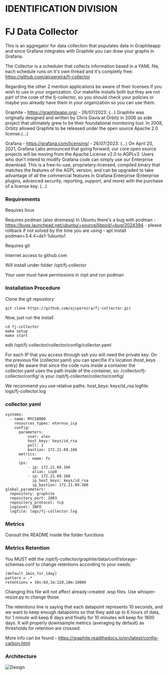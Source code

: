 

#                       IDENTIFICATION DIVISION



# FJ Data Collector

This is an aggregator for data collection that populates data in Graphiteapp and since Grafana integrates with Graphite you can draw your graphs in Grafana.

The Collector is a scheduler that collects information based in a YAML file, each schedule runs on it's own thread and it's completly free:
https://github.com/ajcpereira/fj-collector

Regarding the other 2 mention applications be aware of their licenses if you wish to use in your organization.
Our makefile installs both but they are not part of the code of the fj-collector, so you should check your policies or maybe you already have them in your organization so you can use them:

Graphite - https://graphiteapp.org/ - 26/07/2023: (...) Graphite was originally designed and written by Chris Davis at Orbitz in 2006 as side project that ultimately grew to be their foundational monitoring tool. In 2008, Orbitz allowed Graphite to be released under the open source Apache 2.0 license.(...)

Grafana - https://grafana.com/licensing/ - 26/07/2023: (...) On April 20, 2021, Grafana Labs announced that going forward, our core open source projects will be moving from the Apache License v2.0 to AGPLv3.
Users who don’t intend to modify Grafana code can simply use our Enterprise download. This is a free-to-use, proprietary-licensed, compiled binary that matches the features of the AGPL version, and can be upgraded to take advantage of all the commercial features in Grafana Enterprise (Enterprise plugins, advanced security, reporting, support, and more) with the purchase of a license key. (...)

### Requirements

Requires linux

Requires podman (also dnsmasq)
   In Ubuntu there's a bug with podman - https://bugs.launchpad.net/ubuntu/+source/libpod/+bug/2024394 - please rollback if not solved by the time you are using - apt install podman=3.4.4+ds1-1ubuntu1

Requires git

Internet access to github.com

Will install under folder /opt/fj-collector

Your user must have permissions in /opt and run podman

### Installation Procedure

Clone the git repository:

````
git clone https://github.com/ajcpereira/fj-collector.git
````

Now, just run the install

````
cd fj-collector
make setup
make start
````

edit /opt/fj-collector/collector/config/collector.yaml

For each IP that you access through ssh you will need the private key.
On the previous file (collector.yaml) you can specifie it's location (host_keys entry)
Be aware that since the code runs inside a container the collector.yaml uses the path inside of the container, so:
  /collector/fj-collector/config/
  is your
  /opt/fj-collector/collector/config/

  We recommend you use relative paths:
    host_keys: keys/id_rsa
    logfile: logs/fj-collector.log
 
### collector.yaml
````
systems:
  - name: MYCS8000
    resources_types: eternus_icp
    config:
      parameters:
          user: alex
          host_keys: keys/id_rsa
          poll: 1
          bastion: 172.21.69.166
      metrics:
          - name: fs
      ips:
          - ip: 172.21.69.166
            alias: icp0
          - ip: 172.21.69.166
            ip_host_keys: keys/id_rsa
            ip_bastion: 172.21.69.166
global_parameters:
  repository: graphite
  repository_port: 2003
  repository_protocol: tcp
  loglevel: INFO
  logfile: logs/fj-collector.log
````  

### Metrics

Consult the README inside the folder functions

### Metrics Retention

You MUST edit the /opt/fj-collector/graphite/data/conf/storage-schemas.conf to change retentions according to your needs:

````
[default_1min_for_1day]
pattern = .*
retentions = 10s:6d,1m:12d,10m:1800d
````

Changing this file will not affect already-created .wsp files. Use whisper-resize.py to change those.

The retentions line is saying that each datapoint represents 10 seconds, and we want to keep enough datapoints so that they add up to 6 hours of data, for 1 minute will keep 6 days and finally for 10 minutes will keep for 1800 days. It will properly downsample metrics (averaging by default) as thresholds for retention are crossed.

More info can be found - https://graphite.readthedocs.io/en/latest/config-carbon.html

### Architecture
![Design](https://github.com/ajcpereira/reporting/raw/main/img/design.png)